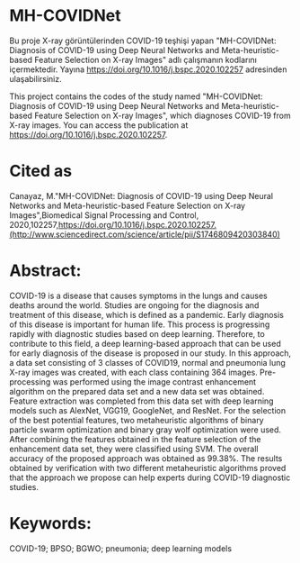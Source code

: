 # MH-COVIDNet

Bu proje X-ray görüntülerinden COVID-19 teşhişi yapan "MH-COVIDNet: Diagnosis of COVID-19 using Deep Neural Networks and Meta-heuristic-based Feature Selection on X-ray Images" adlı çalışmanın kodlarını içermektedir. Yayına https://doi.org/10.1016/j.bspc.2020.102257 adresinden ulaşabilirsiniz. 


This project contains the codes of the study named "MH-COVIDNet: Diagnosis of COVID-19 using Deep Neural Networks and Meta-heuristic-based Feature Selection on X-ray Images", which diagnoses COVID-19 from X-ray images. You can access the publication at https://doi.org/10.1016/j.bspc.2020.102257.

# Cited as
Canayaz, M."MH-COVIDNet: Diagnosis of COVID-19 using Deep Neural Networks and Meta-heuristic-based Feature Selection on X-ray Images",Biomedical Signal Processing and Control,
2020,102257,https://doi.org/10.1016/j.bspc.2020.102257.(http://www.sciencedirect.com/science/article/pii/S1746809420303840)

# Abstract: 
COVID-19 is a disease that causes symptoms in the lungs and causes deaths around the world. Studies are ongoing for the diagnosis and treatment of this disease, which is defined as a pandemic. Early diagnosis of this disease is important for human life. This process is progressing rapidly with diagnostic studies based on deep learning. Therefore, to contribute to this field, a deep learning-based approach that can be used for early diagnosis of the disease is proposed in our study. In this approach, a data set consisting of 3 classes of COVID19, normal and pneumonia lung X-ray images was created, with each class containing 364 images. Pre-processing was performed using the image contrast enhancement algorithm on the prepared data set and a new data set was obtained. Feature extraction was completed from this data set with deep learning models such as AlexNet, VGG19, GoogleNet, and ResNet. For the selection of the best potential features, two metaheuristic algorithms of binary particle swarm optimization and binary gray wolf optimization were used. After combining the features obtained in the feature selection of the enhancement data set, they were classified using SVM. The overall accuracy of the proposed approach was obtained as 99.38%. The results obtained by verification with two different metaheuristic algorithms proved that the approach we propose can help experts during COVID-19 diagnostic studies.
# Keywords: 
COVID-19; BPSO; BGWO; pneumonia; deep learning models
